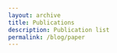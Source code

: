 ```yaml
---
layout: archive
title: Publications
description: Publication list
permalink: /blog/paper
---
```


<!-- Content here would shop up above your list of posts -->
